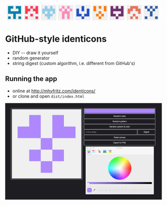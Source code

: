 ![Examples](/img/examples.png)

# GitHub-style identicons

- DIY -- draw it yourself
- random generator
- string digest (custom algorithm, i.e. different from GitHub's)

## Running the app
* online at http://mhyfritz.com/identicons/
* or clone and open `dist/index.html`

![App screenshot](/img/app.png)
